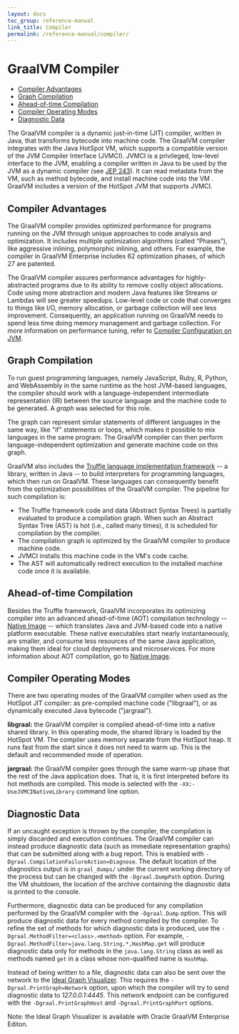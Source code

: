 ```yaml
---
layout: docs
toc_group: reference-manual
link_title: Compiler
permalink: /reference-manual/compiler/
---
```


# GraalVM Compiler

* [Compiler Advantages](#compiler-advantages)
* [Graph Compilation](#graph-compilation)
* [Ahead-of-time Compilation](#ahead-of-time-compilation)
* [Compiler Operating Modes](#compiler-operating-modes)
* [Diagnostic Data](#diagnostic-data)

The GraalVM compiler is a dynamic just-in-time (JIT) compiler, written in Java, that transforms bytecode into machine code.
The GraalVM compiler integrates with the Java HotSpot VM, which supports a compatible version of the JVM Compiler Interface (JVMCI). JVMCI is a privileged, low-level interface to the JVM, enabling a compiler written in Java to be used by the JVM as a dynamic compiler (see [JEP 243](https://openjdk.java.net/jeps/243)).
It can read metadata from the VM, such as method bytecode, and install machine code into the VM .
GraalVM includes a version of the HotSpot JVM that supports JVMCI.

## Compiler Advantages

The GraalVM compiler provides optimized performance for programs running on the JVM through unique approaches to code analysis and optimization.
It includes multiple optimization algorithms (called “Phases”), like aggressive inlining, polymorphic inlining, and others. For example, the compiler in GraalVM Enterprise includes 62 optimization phases, of which 27 are patented.

The GraalVM compiler assures performance advantages for highly-abstracted programs due to its ability to remove costly object allocations.
Code using more abstraction and modern Java features like Streams or Lambdas will see greater speedups.
Low-level code or code that converges to things like I/O, memory allocation, or garbage collection will see less improvement.
Consequently, an application running on GraalVM needs to spend less time doing memory management and garbage collection.
For more information on performance tuning, refer to [Compiler Configuration on JVM](/reference-manual/java/options/).

## Graph Compilation

To run guest programming languages, namely JavaScript, Ruby, R, Python, and WebAssembly in the same runtime as the host JVM-based languages, the compiler should work with a language-independent intermediate representation (IR) between the source language and the machine code to be generated.
A *graph* was selected for this role.

The graph can represent similar statements of different languages in the same way, like "if" statements or loops, which makes it possible to mix languages in the same program.
The GraalVM compiler can then perform language-independent optimization and generate machine code on this graph.

GraalVM also includes the [Truffle language implementation framework](/graalvm-as-a-platform/language-implementation-framework/) -- a library, written in Java -- to build interpreters for programming languages, which then run on GraalVM.
These languages can consequently benefit from the optimization possibilities of the GraalVM compiler.
The pipeline for such compilation is:

* The Truffle framework code and data (Abstract Syntax Trees) is partially evaluated to
produce a compilation graph. When such an Abstract Syntax Tree (AST) is
hot (i.e., called many times), it is scheduled for compilation by the compiler.
* The compilation graph is optimized by the GraalVM compiler to produce machine code.
* JVMCI installs this machine code in the VM's code cache.
* The AST will automatically redirect execution to the installed machine code once it is available.

## Ahead-of-time Compilation

Besides the Truffle framework, GraalVM incorporates its optimizing compiler into an advanced ahead-of-time (AOT) compilation technology -- [Native Image](/reference-manual/native-image/) -- which translates Java and JVM-based code into a native platform executable.
These native executables start nearly instantaneously, are smaller, and consume less resources of the same Java application, making them ideal for cloud deployments and microservices.
For more information about AOT compilation, go to [Native Image](/reference-manual/native-image/).

## Compiler Operating Modes

There are two operating modes of the GraalVM compiler when used as the HotSpot JIT compiler: as pre-compiled machine code ("libgraal"), or as dynamically executed Java bytecode ("jargraal").

**libgraal:** the GraalVM compiler is compiled ahead-of-time into a native shared library.
In this operating mode, the shared library is loaded by the HotSpot VM.
The compiler uses memory separate from the HotSpot heap.
It runs fast from the start since it does not need to warm up.
This is the default and recommended mode of operation.

**jargraal:** the GraalVM compiler goes through the same warm-up phase that the rest of the Java application does.
That is, it is first interpreted before its hot methods are compiled.
This mode is selected with the `-XX:-UseJVMCINativeLibrary` command line option.

## Diagnostic Data

If an uncaught exception is thrown by the compiler, the compilation is simply discarded and execution continues. The GraalVM compiler can instead produce diagnostic data (such as immediate representation graphs) that can be submitted along with a bug report.
This is enabled with `-Dgraal.CompilationFailureAction=Diagnose`.
The default location of the diagnostics output is in `graal_dumps/` under the current working directory of the process but can be changed with the `-Dgraal.DumpPath` option.
During the VM shutdown, the location of the archive containing the diagnostic data is printed to the console.

Furthermore, diagnostic data can be produced for any compilation performed by the GraalVM compiler with the `-Dgraal.Dump` option.
This will produce diagnostic data for every method compiled by the compiler.
To refine the set of methods for which diagnostic data is produced, use the `-Dgraal.MethodFilter=<class>.<method>` option.
For example, `-Dgraal.MethodFilter=java.lang.String.*,HashMap.get` will produce diagnostic data only for methods in the `java.lang.String` class as well as methods named `get` in a class whose non-qualified name is `HashMap`.

Instead of being written to a file, diagnostic data can also be sent over the network to the [Ideal Graph Visualizer](https://docs.oracle.com/en/graalvm/enterprise/21/docs/tools/igv/).
This requires the `-Dgraal.PrintGraph=Network` option, upon which the compiler will try to send diagnostic data to _127.0.0.1:4445_.
This network endpoint can be configured with the `-Dgraal.PrintGraphHost` and `-Dgraal.PrintGraphPort` options.

Note: the Ideal Graph Visualizer is available with Oracle GraalVM Enterprise Editon.

